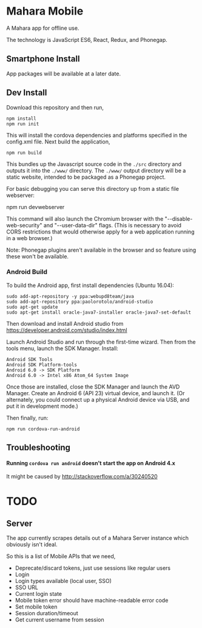 # Mahara Mobile

A Mahara app for offline use.

The technology is JavaScript ES6, React, Redux, and Phonegap.

## Smartphone Install

App packages will be available at a later date.

## Dev Install

Download this repository and then run,

    npm install
    npm run init

This will install the cordova dependencies and platforms specified in the config.xml file. Next build the application,

    npm run build

This bundles up the Javascript source code in the `./src` directory and outputs it into the `./www/` directory. The `./www/` output directory will be a static website, intended to be packaged as a Phonegap project.

For basic debugging you can serve this directory up from a static file webserver:

   npm run devwebserver

This command will also launch the Chromium browser with the "--disable-web-security" and "--user-data-dir" flags. (This is necessary to avoid CORS restrictions that would otherwise apply for a web application running in a web browser.)

Note: Phonegap plugins aren't available in the browser and so feature using these won't be available.

### Android Build

To build the Android app, first install dependencies (Ubuntu 16.04):

    sudo add-apt-repository -y ppa:webupd8team/java
    sudo add-apt-repository ppa:paolorotolo/android-studio
    sudo apt-get update
    sudo apt-get install oracle-java7-installer oracle-java7-set-default

Then download and install Android studio from https://developer.android.com/studio/index.html

Launch Android Studio and run through the first-time wizard. Then from the tools menu, launch the SDK Manager. Install:

    Android SDK Tools
    Android SDK Platform-tools
    Android 6.0 -> SDK Platform
    Android 6.0 -> Intel x86 Atom_64 System Image

Once those are installed, close the SDK Manager and launch the AVD Manager. Create an Android 6 (API 23) virtual device, and launch it. (Or alternately, you could connect up a physical Android device via USB, and put it in development mode.)

Then finally, run:

    npm run cordova-run-android

## Troubleshooting

#### Running `cordova run android` doesn't start the app on Android 4.x

It might be caused by http://stackoverflow.com/a/30240520

# TODO

## Server

The app currently scrapes details out of a Mahara Server instance which obviously isn't ideal.

So this is a list of Mobile APIs that we need,

* Deprecate/discard tokens, just use sessions like regular users
* Login
* Login types available (local user, SSO)
* SSO URL
* Current login state
* Mobile token error should have machine-readable error code
* Set mobile token
* Session duration/timeout
* Get current username from session
